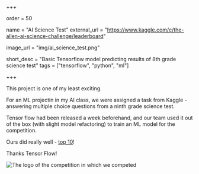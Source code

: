 +++

order = 50

name = "AI Science Test"
external_url = "https://www.kaggle.com/c/the-allen-ai-science-challenge/leaderboard"

image_url = "img/ai_science_test.png"

short_desc = "Basic Tensorflow model predicting results of 8th grade science test"
tags = ["tensorflow", "python", "ml"]

+++

This project is one of my least exciting.

For an ML projectin in my AI class, we were assigned a task from Kaggle - answering multiple choice questions from a ninth grade science test. 

Tensor flow had been released a week beforehand, and our team used it out of the box (with slight model refactoring) to train an ML model for the competition. 

Ours did really well - [top 10](https://www.kaggle.com/c/the-allen-ai-science-challenge/leaderboard)!

Thanks Tensor Flow!

![The logo of the competition in which we competed](../img/ai_science_test.png)